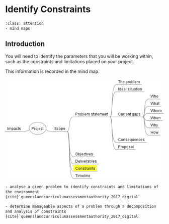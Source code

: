 # Identify Constraints

```{admonition} Tools used:
:class: attention
- mind maps
```
## Introduction
You will need to identify the parameters that you will be working within, such as the constraints and limitations placed on your project.

This information is recorded in the mind map.

![constraints mind map](./assests/mm_constraints.png)

```{admonition} Unit 1 subject matter covered:
- analyse a given problem to identify constraints and limitations of the environment
{cite}`queenslandcurriculumassessmentauthority_2017_digital`
```

```{admonition} Unit 4 subject matter covered:
- determine manageable aspects of a problem through a decomposition and analysis of constraints
{cite}`queenslandcurriculumassessmentauthority_2017_digital`
```